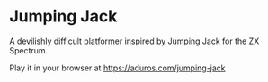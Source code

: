 # Jumping Jack

A devilishly difficult platformer inspired by Jumping Jack for the ZX Spectrum.

Play it in your browser at https://aduros.com/jumping-jack
